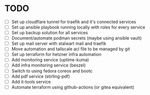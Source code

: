 # TODO

- [ ] Set up cloudflare tunnel for traefik and it's connected services
- [ ] Set up ansible playbook running locally with roles for every service
- [ ] Set up backup solution for all services
- [ ] Document/automate podman secrets (maybe using ansible vault)
- [ ] Set up mail server with stalwart mail and traefik
- [ ] Move automation and tailscale acl file to be managed by git
- [ ] Set up terraform for hetzner infra automation
- [ ] Add monitoring service (uptime-kuma)
- [ ] Add infra monitoring service (beszel)
- [ ] Switch to using fedora coreos and bootc
- [ ] Add pdf service (stirling-pdf)
- [ ] Add it-tools service
- [ ] Automate terraform using github-actions (or gitea equivalent)
